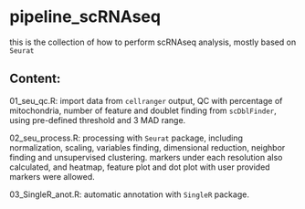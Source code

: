 # pipeline_scRNAseq
this is the collection of how to perform scRNAseq analysis, mostly based on `Seurat`


## Content:

  01_seu_qc.R: import data from `cellranger` output, QC with percentage of mitochondria, number of feature and doublet finding from `scDblFinder`, using pre-defined threshold and 3 MAD range.
  
  02_seu_process.R: processing with `Seurat` package, including normalization, scaling, variables finding, dimensional reduction, neighbor finding and unsupervised clustering. markers under each resolution also calculated, and heatmap, feature plot and dot plot with user provided markers were allowed. 
  
  03_SingleR_anot.R: automatic annotation with `SingleR` package.
